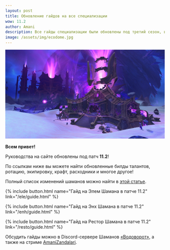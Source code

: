 ```yaml
---
layout: post
title: Обновление гайдов на все специализации
wow: 11.2
author: Amani
description: Все гайды специализации были обновлены под третий сезон, включая билды талантов, ротацию, экипировку, крафт, расходники и многое другое. 
image: /assets/img/ecodome.jpg
---
```


<p align="center">
    <img src="/assets/img/ecodome.jpg"> 
</p>

**Всем привет!**

Руководства на сайте обновлены под патч **11.2**!

По ссылкам ниже вы можете найти обновленные билды талантов, ротацию, экипировку, крафт, расходники и многое другое!

Полный список изменений шаманов можно найти в [этой статье](https://stormkeeper.ru/info/tww112.html).

<p></p>

{% include button.html name="Гайд на Элем Шамана в патче 11.2" link="/ele/guide.html" %}  

<p></p>

{% include button.html name="Гайд на Энх Шамана в патче 11.2" link="/enh/guide.html" %}  

<p></p>


{% include button.html name="Гайд на Рестор Шамана в патче 11.2" link="/resto/guide.html" %}  

<p></p>

Обсудить гайды можно в Discord-сервере Шаманов [«Водоворот»](https://discord.gg/vodovorot), а также на стриме [AmaniZandalari](https://www.twitch.tv/amanizandalari).
